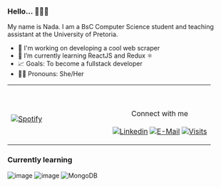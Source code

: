 ### Hello... 👋👧🏽

My name is Nada. I am a BsC Computer Science student and teaching assistant at the University of Pretoria.
<br>
- 🔭 I'm working on developing a cool web scraper 
- 🌱 I’m currently learning ReactJS and Redux ⚛
- 📈 Goals: To become a fullstack developer
- 👧🏽 Pronouns: She/Her 

<table width="100%"> 
  <tr>
  <td width="50%">
      
&nbsp; <br> [![Spotify](https://novatorem.vercel.app/api/spotify)](https://open.spotify.com/user/gyfcb0t2jk9vku4yq3sp6whan)

  </td>
  <td width="50%">

<br><p align="center">Connect with me <br><br>
  [![Linkedin](https://img.shields.io/badge/linked-in-369?style=flat-square&logo=linkedin&logoColor=white&color=blue)](https://za.linkedin.com/in/nada-chraf-060a83165 )
  [![E-Mail](https://img.shields.io/badge/email-reveal-2a8?style=flat-square&logo=gmail&logoColor=white)](mailto:u18113312@tuks.co.za)
  [![Visits](https://komarev.com/ghpvc/?username=nadachra&logo=GitHub&label=github%20visits&color=336699&logoColor=white&style=flat-square)](https://github.com/nadachra)
</p>
  </td>
  </table>

[//]: <> (The `&nbsp;` is to have Aphelion take up more space)
[//]: <> (Old Visits: https://badges.pufler.dev/visits/nadachra/nadachra?logo=GitHub&label=github%20visits&color=336699&logoColor=white&style=flat-square)

### Currently learning 
![image](https://img.shields.io/badge/React-20232A?style=for-the-badge&logo=react&logoColor=61DAFB})
![image](https://img.shields.io/badge/Redux-593D88?style=for-the-badge&logo=redux&logoColor=white})
![MongoDB](https://img.shields.io/badge/MongoDB-%234ea94b.svg?style=for-the-badge&logo=mongodb&logoColor=white)
